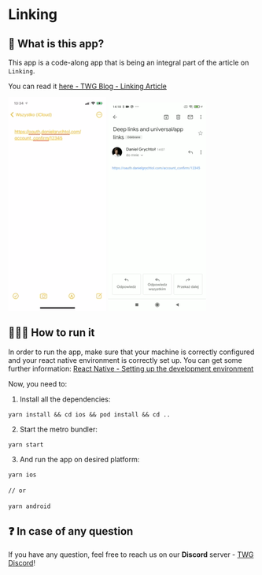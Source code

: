 # Linking

## 🧐 What is this app?

This app is a code-along app that is being an integral part of the
article on `Linking`.

You can read it [here - TWG Blog - Linking Article](https://thewidlarzgroup.com/deep-universal-asset-links)

![Universal Links - iOS](./assets/universal_link_screens_setup.gif)
![App Links - Android](./assets/universal_link_screens_setup_android.gif)

## 👨🏽‍🏫 How to run it

In order to run the app, make sure that your machine is correctly
configured and your react native environment is correctly set up. You
can get some further information: [React Native - Setting up the development environment](https://reactnative.dev/docs/environment-setup)

Now, you need to:

1. Install all the dependencies:

```
yarn install && cd ios && pod install && cd ..
```

2. Start the metro bundler:

```
yarn start
```

3. And run the app on desired platform:

```
yarn ios

// or

yarn android
```

## ❓ In case of any question

If you have any question, feel free to reach us on our **Discord**
server - [TWG Discord](https://discord.gg/Fz98bt7A)!
